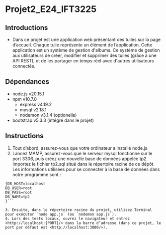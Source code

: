 # Projet2_E24_IFT3225

## Introductions

- Dans ce projet est une application web présentant des tuiles sur la page d’accueil. Chaque tuile représente un élément de l’application. Cette application est un système de gestion d'albums. Ce système de gestion aux utilisateurs de créer, modifier et supprimer des tuiles (grâce à une API REST), et de les partager en temps réel avec d'autres utilisateurs connectés.

## Dépendances

- node.js v20.15.1
- npm v10.7.0
  - express v4.19.2
  - mysql v2.18.1
  - nodemon v3.1.4 (optionelle)
- bootstrap v5.3.3 (intégré dans le projet)

## Instructions

1. Tout d’abord, assurez-vous que votre ordinateur a installé node.js.
2. Lancez MAMP, assurez-vous que le serveur mysql fonctionne sur le port 3306, puis créez une nouvelle base de données appelée tp2. Importez le fichier tp2.sql situé dans le répertoire racine de ce dépôt. Les informations utilisées pour se connecter à la base de données dans notre programme sont :

  ```plaintext
  {DB_HOST=localhost
  DB_USER=root
  DB_PASS=root
  DB_NAME=tp2
  }```

3. Ensuite, dans le répertoire racine du projet, utilisez Terminal pour exécuter `node app.js` (ou `nodemon app.js`).
4. Lors des tests locaux, ouvrez le navigateur et entrez <http://localhost:{PORT}/> dans la barre d’adresse (dans ce projet, le port par défaut est <http://localhost:3000/>).

